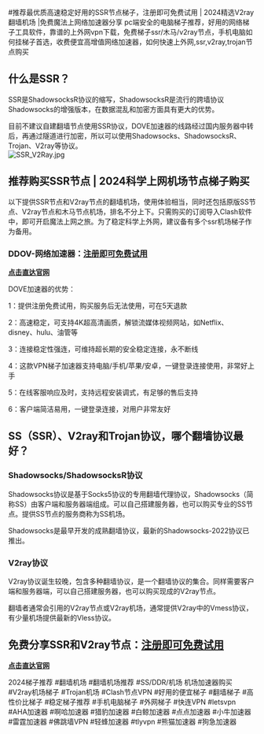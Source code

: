 #推荐最优质高速稳定好用的SSR节点梯子，注册即可免费试用 | 2024精选V2ray翻墙机场 |免费魔法上网络加速器分享
pc端安全的电脑梯子推荐，好用的网络梯子工具软件，靠谱的上外网vpn下载，免费梯子ssr/木马/v2ray节点，手机电脑如何挂梯子首选，收费便宜高增值网络加速器，如何快速上外网,ssr,v2ray,trojan节点购买

## 什么是SSR？
SSR是ShadowsocksR协议的缩写，ShadowsocksR是流行的跨墙协议Shadowsocks的增强版本，在数据混乱和加密方面具有更大的优势。

目前不建议自建翻墙节点使用SSR协议，DOVE加速器的线路经过国内服务器中转后，再通过隧道进行加密，所以可以使用Shadowsocks、ShadowsocksR、Trojan、V2ray等协议。  
![SSR_V2Ray.jpg](https://musescore.org/sites/musescore.org/files/styles/width_1480/public/2024-02/16_0.png?itok=8Yvin_Z_)

## 推荐购买SSR节点 | 2024科学上网机场节点梯子购买
以下提供SSR节点和V2ray节点的翻墙机场，使用体验相当，同时还包括原版SS节点、V2ray节点和木马节点机场，排名不分上下。只需购买的订阅导入Clash软件中，即可开启魔法上网之旅。为了稳定科学上外网，建议备有多个ssr机场梯子作为备用。

### DDOV-网络加速器：[**注册即可免费试用**](https://tgjkdjfk.top/a.php?asbcbO1PCgF)
[**点击直达官网**](https://tgjkdjfk.top/a.php?asbcbO1PCgF)

DOVE加速器的优势：

1：提供注册免费试用，购买服务后无法使用，可在5天退款

2：高速稳定，可支持4K超高清画质，解锁流媒体视频网站，如Netflix、disney、hulu、油管等

3：连接稳定性强连，可维持超长期的安全稳定连接，永不断线

4：这款VPN梯子加速器支持电脑/手机/苹果/安卓，一键登录连接使用，非常好上手

5：在线客服响应及时，支持远程安装调式，有足够的售后支持

6：客户端简洁易用，一键登录连接，对用户非常友好

## SS（SSR）、V2ray和Trojan协议，哪个翻墙协议最好？
### Shadowsocks/ShadowsocksR协议

Shadowsocks协议是基于Socks5协议的专用翻墙代理协议，Shadowsocks（简称SS）由客户端和服务器端组成。可以自己搭建服务器，也可以购买专业的SS节点。提供SS节点的服务商称为SS机场。

Shadowsocks是最早开发的成熟翻墙协议，最新的Shadowsocks-2022协议已推出。

### V2ray协议

V2ray协议诞生较晚，包含多种翻墙协议，是一个翻墙协议的集合。同样需要客户端和服务器端，可以自己搭建服务器，也可以购买现成的V2ray节点。

翻墙者通常会引用的V2ray节点或V2ray机场，通常提供V2ray中的Vmess协议，有少量机场提供最新的Vless协议。

## 免费分享SSR和V2ray节点：[**注册即可免费试用**](https://tgjkdjfk.top/a.php?asbcbO1PCgF)

[**点击直达官网**](https://doveee.com/a.php?asbcbO1PCgF)

2024梯子推荐 #翻墙机场 #翻墙机场推荐 #SS/DDR/机场 机场加速器购买 #V2ray机场梯子 #Trojan机场 #Clash节点VPN #好用的便宜梯子 #翻墙梯子 #高性价比梯子 #稳定梯子推荐 #手机电脑梯子 #外网梯子 #快连VPN #letsvpn #AHA加速器 #啊哈加速器 #猎豹加速器 #白鲸加速器 #点点加速器 #小牛加速器 #雷霆加速器 #佛跳墙VPN #轻蜂加速器 #tlyvpn #熊猫加速器 #狗急加速器
